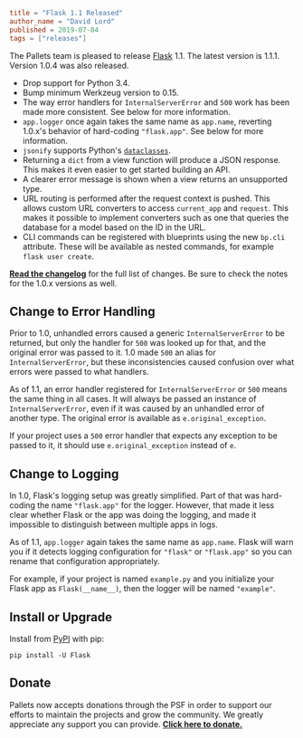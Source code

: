 ~~~~toml
title = "Flask 1.1 Released"
author_name = "David Lord"
published = 2019-07-04
tags = ["releases"]
~~~~

The Pallets team is pleased to release [Flask](https://flask.palletsprojects.com) 1.1.
The latest version is 1.1.1. Version 1.0.4 was also released.

- Drop support for Python 3.4.
- Bump minimum Werkzeug version to 0.15.
- The way error handlers for `InternalServerError` and `500` work has
  been made more consistent. See below for more information.
- `app.logger` once again takes the same name as `app.name`, reverting
  1.0.x's behavior of hard-coding `"flask.app"`. See below for more
  information.
- `jsonify` supports
  Python's [`dataclasses`](https://docs.python.org/3/library/dataclasses.html).
- Returning a `dict` from a view function will produce a JSON
  response. This makes it even easier to get started building an API.
- A clearer error message is shown when a view returns an unsupported
  type.
- URL routing is performed after the request context is pushed. This
  allows custom URL converters to access `current_app` and `request`.
  This makes it possible to implement converters such as one that
  queries the database for a model based on the ID in the URL.
- CLI commands can be registered with blueprints using the new
  `bp.cli` attribute. These will be available as nested commands, for
  example `flask user create`.

[**Read the changelog**](https://flask.palletsprojects.com/page/changes/)
for the full list of changes. Be sure to check the notes for the 1.0.x
versions as well.

## Change to Error Handling

Prior to 1.0, unhandled errors caused a generic `InternalServerError` to
be returned, but only the handler for `500` was looked up for that, and
the original error was passed to it. 1.0 made `500` an alias for
`InternalServerError`, but these inconsistencies caused confusion over
what errors were passed to what handlers.

As of 1.1, an error handler registered for `InternalServerError` or
`500` means the same thing in all cases. It will always be passed an
instance of `InternalServerError`, even if it was caused by an unhandled
error of another type. The original error is available as
`e.original_exception`.

If your project uses a `500` error handler that expects any exception to
be passed to it, it should use `e.original_exception` instead of `e`.

## Change to Logging

In 1.0, Flask's logging setup was greatly simplified. Part of that was
hard-coding the name `"flask.app"` for the logger. However, that made it
less clear whether Flask or the app was doing the logging, and made it
impossible to distinguish between multiple apps in logs.

As of 1.1, `app.logger` again takes the same name as `app.name`. Flask
will warn you if it detects logging configuration for `"flask"` or
`"flask.app"` so you can rename that configuration appropriately.

For example, if your project is named `example.py` and you initialize
your Flask app as `Flask(__name__)`, then the logger will be named
`"example"`.

## Install or Upgrade

Install from [PyPI](https://pypi.org/project/Flask/) with pip:

    pip install -U Flask

## Donate

Pallets now accepts donations through the PSF in order to support our
efforts to maintain the projects and grow the community. We greatly
appreciate any support you can provide.
[**Click here to donate.**](../donate.md)
